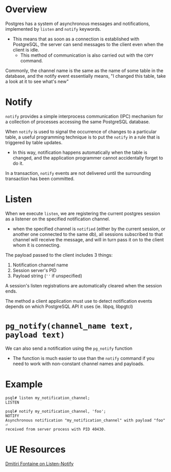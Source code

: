 
# Overview
Postgres has a system of asynchronous messages and notifications, implemented by `listen` and `notify` keywords.
- This means that as soon as a connection is established with PostgreSQL, the server can send messages to the client even when the client is idle.
	- This method of communication is also carried out with the `COPY` command.

Commonly, the channel name is the same as the name of some table in the database, and the notify event essentially means, "I changed this table, take a look at it to see what's new"

# Notify
`notify` provides a simple interprocess communication (IPC) mechanism for a collection of processes accessing the same PostgreSQL database.

When `notify` is used to signal the occurrence of changes to a particular table, a useful programming technique is to put the `notify` in a rule that is triggered by table updates.
- In this way, notification happens automatically when the table is changed, and the application programmer cannot accidentally forget to do it.

In a transaction, `notify` events are not delivered until the surrounding transaction has been committed.

# Listen
When we execute `listen`, we are registering the current postgres session as a listener on the specified notification channel.
- when the specified channel is `notified` (either by the current session, or another one connected to the same db), all sessions subscribed to that channel will receive the message, and will in turn pass it on to the client whom it is connecting.

The payload passed to the client includes 3 things:
1. Notification channel name
2. Session server's PID
3. Payload string (`''` if unspecified)

A session's listen registrations are automatically cleared when the session ends.

The method a client application must use to detect notification events depends on which PostgreSQL API it uses (ie. libpq, libpgtcl)

# `pg_notify(channel_name text, payload text)`
We can also send a notification using the `pg_notify` function
- The function is much easier to use than the `notify` command if you need to work with non-constant channel names and payloads.

# Example
```
psql# listen my_notification_channel;
LISTEN

psql# notify my_notification_channel, 'foo';
NOTIFY
Asynchronous notification "my_notification_channel" with payload "foo"  ⏎
received from server process with PID 40430.
```

# UE Resources
[Dmitiri Fontaine on Listen-Notify](https://tapoueh.org/blog/2018/07/postgresql-listen-notify/)
